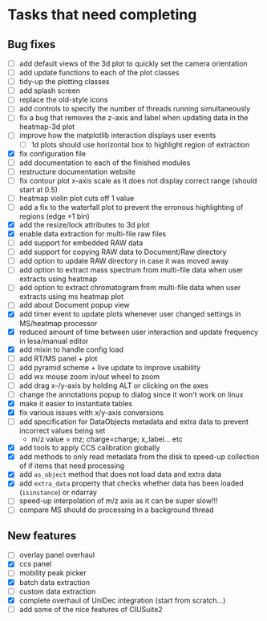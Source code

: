 # Tasks that need completing

## Bug fixes

- [ ] add default views of the 3d plot to quickly set the camera orientation
- [ ] add update functions to each of the plot classes
- [ ] tidy-up the plotting classes
- [ ] add splash screen
- [ ] replace the old-style icons
- [ ] add controls to specify the number of threads running simultaneously
- [ ] fix a bug that removes the z-axis and label when updating data in the heatmap-3d plot
- [ ] improve how the matplotlib interaction displays user events
    - [ ] 1d plots should use horizontal box to highlight region of extraction
- [x] fix configuration file
- [ ] add documentation to each of the finished modules
- [ ] restructure documentation website
- [ ] fix contour plot x-axis scale as it does not display correct range (should start at 0.5)
- [ ] heatmap violin plot cuts off 1 value
- [ ] add a fix to the waterfall plot to prevent the erronous highlighting of regions (edge +1 bin)
- [x] add the resize/lock attributes to 3d plot
- [x] enable data extraction for multi-file raw files
- [ ] add support for embedded RAW data
- [ ] add support for copying RAW data to Document/Raw directory
- [ ] add option to update RAW directory in case it was moved away
- [ ] add option to extract mass spectrum from multi-file data when user extracts using heatmap
- [ ] add option to extract chromatogram from multi-file data when user extracts using ms heatmap plot
- [ ] add about Document popup view
- [x] add timer event to update plots whenever user changed settings in MS/heatmap processor
- [x] reduced amount of time between user interaction and update frequency in lesa/manual editor
- [x] add mixin to handle config load
- [ ] add RT/MS panel + plot
- [ ] add pyramid scheme + live update to improve usability
- [ ] add wx mouse zoom in/out wheel to zoom
- [ ] add drag x-/y-axis by holding ALT or clicking on the axes
- [ ] change the annotations popup to dialog since it won't work on linux
- [x] make it easier to instantiate tables
- [x] fix various issues with x/y-axis conversions
- [ ] add specification for DataObjects metadata and extra data to prevent incorrect values being set
    * m/z value = mz; charge=charge; x_label... etc
- [x] add tools to apply CCS calibration globally
- [x] add methods to only read metadata from the disk to speed-up collection of if items that need processing
- [x] add `as_object` method that does not load data and extra data
- [x] add `extra_data` property that checks whether data has been loaded (`isinstance`) or ndarray
- [ ] speed-up interpolation of m/z axis as it can be super slow!!!
- [ ] compare MS should do processing in a background thread

## New features

- [ ] overlay panel overhaul
- [x] ccs panel
- [ ] mobility peak picker
- [x] batch data extraction
- [ ] custom data extraction
- [x] complete overhaul of UniDec integration (start from scratch...)
- [ ] add some of the nice features of CIUSuite2